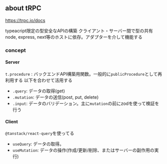 
 ## about tRPC
https://trpc.io/docs

typeacript限定の型安全なAPIの構築
クライアント・サーバー間で型の共有
node, express, next等のホストに依存。アダプターを介して機能する


### concept
#### Server
`t.procedure` : バックエンドAPI構築用関数。一般的に`publicProcedure`として再利用する
以下を合わせて活用する
- `.query`: データの取得(get)
- `.mutation`: データの送信(post, put, delete)
- `.input`: データのバリデーション。主に`mutation`の前にzodを使って検証を行う

#### Client
`@tanstack/react-query`を使ってる
- `useQuery`: データの取得。
- `useMutation`: データの操作(作成/更新/削除、またはサーバーの副作用の実行)
